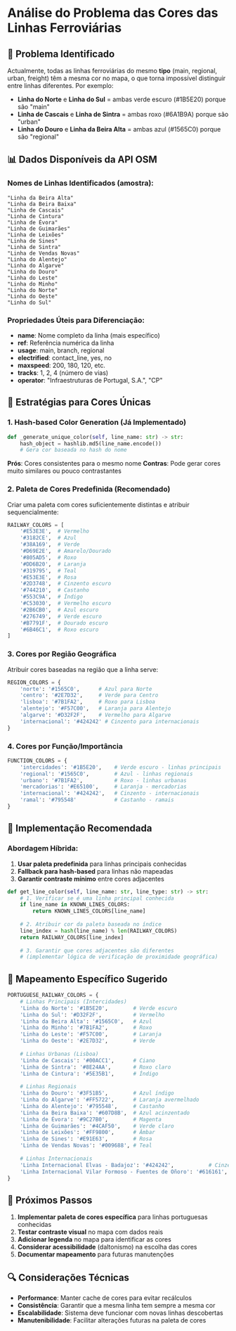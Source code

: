 # Análise do Problema das Cores das Linhas Ferroviárias

## 🚨 Problema Identificado

Actualmente, todas as linhas ferroviárias do mesmo **tipo** (main, regional, urban, freight) têm a mesma cor no mapa, o que torna impossível distinguir entre linhas diferentes. Por exemplo:

- **Linha do Norte** e **Linha do Sul** = ambas verde escuro (#1B5E20) porque são "main"
- **Linha de Cascais** e **Linha de Sintra** = ambas roxo (#6A1B9A) porque são "urban"
- **Linha do Douro** e **Linha da Beira Alta** = ambas azul (#1565C0) porque são "regional"

## 📊 Dados Disponíveis da API OSM

### Nomes de Linhas Identificados (amostra):
```
"Linha da Beira Alta"
"Linha da Beira Baixa" 
"Linha de Cascais"
"Linha de Cintura"
"Linha de Évora"
"Linha de Guimarães"
"Linha de Leixões"
"Linha de Sines"
"Linha de Sintra"
"Linha de Vendas Novas"
"Linha do Alentejo"
"Linha do Algarve"
"Linha do Douro"
"Linha do Leste"
"Linha do Minho"
"Linha do Norte"
"Linha do Oeste"
"Linha do Sul"
```

### Propriedades Úteis para Diferenciação:
- **name**: Nome completo da linha (mais específico)
- **ref**: Referência numérica da linha
- **usage**: main, branch, regional
- **electrified**: contact_line, yes, no
- **maxspeed**: 200, 180, 120, etc.
- **tracks**: 1, 2, 4 (número de vias)
- **operator**: "Infraestruturas de Portugal, S.A.", "CP"

## 🎨 Estratégias para Cores Únicas

### 1. **Hash-based Color Generation** (Já Implementado)
```python
def _generate_unique_color(self, line_name: str) -> str:
    hash_object = hashlib.md5(line_name.encode())
    # Gera cor baseada no hash do nome
```

**Prós**: Cores consistentes para o mesmo nome
**Contras**: Pode gerar cores muito similares ou pouco contrastantes

### 2. **Paleta de Cores Predefinida** (Recomendado)
Criar uma paleta com cores suficientemente distintas e atribuir sequencialmente:

```python
RAILWAY_COLORS = [
    '#E53E3E',  # Vermelho
    '#3182CE',  # Azul
    '#38A169',  # Verde
    '#D69E2E',  # Amarelo/Dourado
    '#805AD5',  # Roxo
    '#DD6B20',  # Laranja
    '#319795',  # Teal
    '#E53E3E',  # Rosa
    '#2D3748',  # Cinzento escuro
    '#744210',  # Castanho
    '#553C9A',  # Índigo
    '#C53030',  # Vermelho escuro
    '#2B6CB0',  # Azul escuro
    '#276749',  # Verde escuro
    '#B7791F',  # Dourado escuro
    '#6B46C1',  # Roxo escuro
]
```

### 3. **Cores por Região Geográfica**
Atribuir cores baseadas na região que a linha serve:

```python
REGION_COLORS = {
    'norte': '#1565C0',      # Azul para Norte
    'centro': '#2E7D32',     # Verde para Centro  
    'lisboa': '#7B1FA2',     # Roxo para Lisboa
    'alentejo': '#F57C00',   # Laranja para Alentejo
    'algarve': '#D32F2F',    # Vermelho para Algarve
    'internacional': '#424242' # Cinzento para internacionais
}
```

### 4. **Cores por Função/Importância**
```python
FUNCTION_COLORS = {
    'intercidades': '#1B5E20',    # Verde escuro - linhas principais
    'regional': '#1565C0',        # Azul - linhas regionais
    'urbano': '#7B1FA2',          # Roxo - linhas urbanas
    'mercadorias': '#E65100',     # Laranja - mercadorias
    'internacional': '#424242',   # Cinzento - internacionais
    'ramal': '#795548'            # Castanho - ramais
}
```

## 🔧 Implementação Recomendada

### Abordagem Híbrida:
1. **Usar paleta predefinida** para linhas principais conhecidas
2. **Fallback para hash-based** para linhas não mapeadas
3. **Garantir contraste mínimo** entre cores adjacentes

```python
def get_line_color(self, line_name: str, line_type: str) -> str:
    # 1. Verificar se é uma linha principal conhecida
    if line_name in KNOWN_LINES_COLORS:
        return KNOWN_LINES_COLORS[line_name]
    
    # 2. Atribuir cor da paleta baseada no índice
    line_index = hash(line_name) % len(RAILWAY_COLORS)
    return RAILWAY_COLORS[line_index]
    
    # 3. Garantir que cores adjacentes são diferentes
    # (implementar lógica de verificação de proximidade geográfica)
```

## 🎯 Mapeamento Específico Sugerido

```python
PORTUGUESE_RAILWAY_COLORS = {
    # Linhas Principais (Intercidades)
    'Linha do Norte': '#1B5E20',        # Verde escuro
    'Linha do Sul': '#D32F2F',          # Vermelho
    'Linha da Beira Alta': '#1565C0',   # Azul
    'Linha do Minho': '#7B1FA2',        # Roxo
    'Linha do Leste': '#F57C00',        # Laranja
    'Linha do Oeste': '#2E7D32',        # Verde
    
    # Linhas Urbanas (Lisboa)
    'Linha de Cascais': '#00ACC1',      # Ciano
    'Linha de Sintra': '#8E24AA',       # Roxo claro
    'Linha de Cintura': '#5E35B1',      # Índigo
    
    # Linhas Regionais
    'Linha do Douro': '#3F51B5',        # Azul índigo
    'Linha do Algarve': '#FF5722',      # Laranja avermelhado
    'Linha do Alentejo': '#795548',     # Castanho
    'Linha da Beira Baixa': '#607D8B',  # Azul acinzentado
    'Linha de Évora': '#9C27B0',        # Magenta
    'Linha de Guimarães': '#4CAF50',    # Verde claro
    'Linha de Leixões': '#FF9800',      # Âmbar
    'Linha de Sines': '#E91E63',        # Rosa
    'Linha de Vendas Novas': '#009688', # Teal
    
    # Linhas Internacionais
    'Linha Internacional Elvas - Badajoz': '#424242',           # Cinzento
    'Linha Internacional Vilar Formoso - Fuentes de Oñoro': '#616161', # Cinzento claro
}
```

## 🚀 Próximos Passos

1. **Implementar paleta de cores específica** para linhas portuguesas conhecidas
2. **Testar contraste visual** no mapa com dados reais
3. **Adicionar legenda** no mapa para identificar as cores
4. **Considerar acessibilidade** (daltonismo) na escolha das cores
5. **Documentar mapeamento** para futuras manutenções

## 🔍 Considerações Técnicas

- **Performance**: Manter cache de cores para evitar recálculos
- **Consistência**: Garantir que a mesma linha tem sempre a mesma cor
- **Escalabilidade**: Sistema deve funcionar com novas linhas descobertas
- **Manutenibilidade**: Facilitar alterações futuras na paleta de cores 